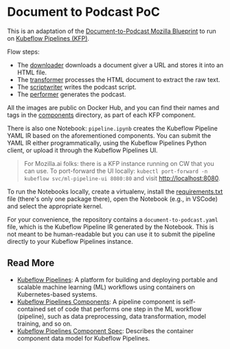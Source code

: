 # Document to Podcast PoC

This is an adaptation of the [Document-to-Podcast Mozilla Blueprint](https://github.com/mozilla-ai/document-to-podcast)
to run on [Kubeflow Pipelines (KFP)](https://www.kubeflow.org/docs/components/pipelines/).

Flow steps:

- The [downloader](01.downloader) downloads a document giver a URL and stores it into an HTML file.
- The [transformer](02.transformer) processes the HTML document to extract the raw text.
- The [scriptwriter](03.scriptwriter) writes the podcast script.
- The [performer](04.perforer) generates the podcast.

All the images are public on Docker Hub, and you can find their names and tags in the [components](_components)
directory, as part of each KFP component.

There is also one Notebook: `pipeline.ipynb` creates the Kubeflow Pipeline YAML IR based on the aforementioned
components. You can submit the YAML IR either programmatically, using the Kubeflow Pipelines Python client, or upload
it through the Kubeflow Pipelines UI.

> For Mozilla.ai folks: there is a KFP instance running on CW that you can use.
> To port-forward the UI locally: `kubectl port-forward -n kubeflow svc/ml-pipeline-ui 8080:80` and visit
> [http://localhost:8080](http://localhost:8080).

To run the Notebooks locally, create a virtualenv, install the [requirements.txt](requirements.txt) file (there's only
one package there), open the Notebook (e.g., in VSCode) and select the appropriate kernel.

For your convenience, the repository contains a `document-to-podcast.yaml` file, which is the Kubeflow Pipeline IR
generated by the Notebook. This is not meant to be human-readable but you can use it to submit the pipeline directly to
your Kubeflow Pipelines instance.

## Read More

- [Kubeflow Pipelines](https://www.kubeflow.org/docs/components/pipelines/): A platform for building and deploying
  portable and scalable machine learning (ML) workflows using containers on Kubernetes-based systems.
- [Kubeflow Pipelines Components](https://www.kubeflow.org/docs/components/pipelines/concepts/component/): A pipeline
  component is self-contained set of code that performs one step in the ML workflow (pipeline), such as data
  preprocessing, data transformation, model training, and so on.
- [Kubeflow Pipelines Component Spec](https://www.kubeflow.org/docs/components/pipelines/reference/component-spec/):
  Describes the container component data model for Kubeflow Pipelines.
